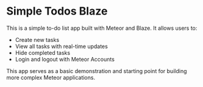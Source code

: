 # Simple Todos Blaze

This is a simple to-do list app built with Meteor and Blaze. It allows users to:

- Create new tasks
- View all tasks with real-time updates
- Hide completed tasks
- Login and logout with Meteor Accounts

This app serves as a basic demonstration and starting point for building more complex Meteor applications.